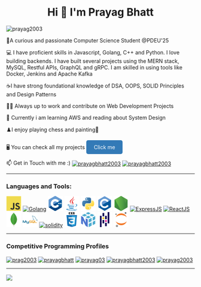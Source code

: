 <h1 align="center">Hi 👋 I'm Prayag Bhatt </h1>
<link href="https://cdnjs.cloudflare.com/ajax/libs/twitter-bootstrap/3.3.7/css/bootstrap.min.css" rel="stylesheet"/>
<link href="https://maxcdn.bootstrapcdn.com/font-awesome/4.7.0/css/font-awesome.min.css" rel="stylesheet"/>
<link rel="stylesheet" href="https://cdn.jsdelivr.net/gh/devicons/devicon@v2.15.1/devicon.min.css">          
<link rel="stylesheet" href="https://cdnjs.cloudflare.com/ajax/libs/font-awesome/6.0.0-beta2/css/all.min.css" integrity="sha512-rDV59PcbnGnLVh7fuX9rtTzkFCxT06lQkxDG7HrT8Pl+nd/aewog0m0zLk7pXf+TgDxklZQHRSKavTrwuZt2yQ==" crossorigin="anonymous" referrerpolicy="no-referrer" />

<p align="left"> <img src="https://komarev.com/ghpvc/?username=prayag2003&label=Profile%20views&color=0e75b6&style=flat" alt="prayag2003" /> </p>

🎯A curious and passionate Computer Science Student @PDEU'25

💻 I have proficient skills in Javascript, Golang, C++ and Python. I love building backends. I have built several projects using the MERN stack, MySQL, Restful APIs, GraphQL and gRPC. I am skilled in using tools like Docker, Jenkins and Apache Kafka

☕I have strong foundational knowledge of DSA, OOPS, SOLID Principles and Design Patterns

🧑‍💻 Always up to work and contribute on Web Development Projects

🚀 Currently i am learning AWS and reading about System Design

♟️I enjoy playing chess and painting🎨

🖥️ You can check all my projects <a href="https://github.com/Prayag2003?tab=repositories" style="display:inline-block;padding:10px 20px;background-color:#337ab7;color:#ffffff;text-decoration:none;border-radius:5px;">Click me</a>

📫 Get in Touch with me :)   <a href="https://linkedin.com/in/prayagbhatt2003" target="blank">
<img align="center" src="https://cdn.jsdelivr.net/gh/devicons/devicon/icons/linkedin/linkedin-original.svg" alt="prayagbhatt2003" height="26" width="26" /></a>
<a href="https://twitter.com/prayagbhatt2003" target="blank"><img align="center" src="https://cdn.jsdelivr.net/gh/devicons/devicon/icons/twitter/twitter-original.svg" alt="prayagbhatt2003" height="26" width="26"/></a>

<hr>

<h3 align="left">Languages and Tools:</h3>
<p align="left">
 

 <a href="https://developer.mozilla.org/en-US/docs/Web/JavaScript" target="_blank" rel="noreferrer"> <img src="https://raw.githubusercontent.com/devicons/devicon/master/icons/javascript/javascript-original.svg" alt="javascript" width="40" height="40"/></a>
 <a href="https://go.dev/" target="_blank" rel="noreferrer"> <img src="https://cdn.jsdelivr.net/gh/devicons/devicon/icons/go/go-original.svg"  alt="Golang" width="40" height="40" /></a>
 <a href="https://www.w3schools.com/cpp/" target="_blank" rel="noreferrer"> <img src="https://raw.githubusercontent.com/devicons/devicon/master/icons/cplusplus/cplusplus-original.svg" alt="cplusplus" width="40" height="40"/></a>
 <a href="https://www.java.com" target="_blank" rel="noreferrer"> <img src="https://raw.githubusercontent.com/devicons/devicon/master/icons/java/java-original.svg" alt="java" width="40" height="40"/></a> 
<a href="https://www.python.org" target="_blank" rel="noreferrer"> <img src="https://raw.githubusercontent.com/devicons/devicon/master/icons/python/python-original.svg" alt="python" width="40" height="40"/></a> 
 <a href="https://www.cprogramming.com/" target="_blank" rel="noreferrer"> <img src="https://raw.githubusercontent.com/devicons/devicon/master/icons/c/c-original.svg" alt="c" width="40" height="40"/></a> 
 <a href="https://nodejs.org/en" target="_blank" rel="noreferrer"> <img src= "https://raw.githubusercontent.com/devicons/devicon/master/icons/nodejs/nodejs-original.svg" alt="NodeJS" width="40" height="40"/></a> 
 <a href="https://expressjs.com/" target="_blank" rel="noreferrer"> <img src= "https://icongr.am/devicon/express-original.svg?size=128&color=currentColor" alt="ExpressJS" width="40" height="40"/></a> 
 <a href="https://expressjs.com/" target="_blank" rel="noreferrer"> 
 <img src="https://cdn.jsdelivr.net/gh/devicons/devicon/icons/react/react-original-wordmark.svg" alt="ReactJS" width="40" height="40" /></a> 
<a href="https://www.mongodb.com/" target="_blank" rel="noreferrer"> <img src= "https://raw.githubusercontent.com/devicons/devicon/master/icons/mongodb/mongodb-original.svg" alt="MongoDB" width="40" height="40"/></a>
<a href="https://www.mysql.com/" target="_blank" rel="noreferrer"> <img src="https://raw.githubusercontent.com/devicons/devicon/master/icons/mysql/mysql-original-wordmark.svg" alt="mysql" width="40" height="40"/></a>
<a href="https://soliditylang.org/" target="_blank" rel="noreferrer"> <img src= "https://github.com/ethereum/solidity-underhanded-contest/blob/master/favicon.ico" alt="solidity" width="40" height="40"/></a> 
<a href="https://www.w3schools.com/css/" target="_blank" rel="noreferrer"> <img src="https://raw.githubusercontent.com/devicons/devicon/master/icons/css3/css3-original-wordmark.svg" alt="css3" width="40" height="40"/></a> 
<a href="https://numpy.org/" target="_blank" rel="noreferrer"> <img src= "https://github.com/devicons/devicon/blob/master/icons/numpy/numpy-original.svg" alt=" numpy" width="40" height="40"/></a> 
<a href="https://pandas.pydata.org/" target="_blank" rel="noreferrer"> <img src= "https://github.com/devicons/devicon/blob/master/icons/pandas/pandas-original.svg" alt=" pandas" width="40" height="40"/></a> 
<a href="https://jupyter.org/" target="_blank" rel="noreferrer"> <img src= "https://github.com/devicons/devicon/blob/master/icons/jupyter/jupyter-original.svg" alt=" jupyter" width="40" height="40"/></a> 
 <hr>
 
 <h3 align="left">Competitive Programming Profiles</h3>
<p align="left">

<a href="https://codeforces.com/profile/prag2003" target="blank"><img align="center" src="https://raw.githubusercontent.com/rahuldkjain/github-profile-readme-generator/master/src/images/icons/Social/codeforces.svg" alt="prag2003" height="30" width="40" /></a>
<a href="https://leetcode.com/Prayag2003/" target="blank"><img align="center" src="https://raw.githubusercontent.com/rahuldkjain/github-profile-readme-generator/master/src/images/icons/Social/leet-code.svg" alt="prayagbhatt" height="30" width="40" /></a>
<a href="https://www.codechef.com/users/prayag03" target="blank"><img align="center" src="https://cdn.jsdelivr.net/npm/simple-icons@3.1.0/icons/codechef.svg" alt="prayag03" height="30" width="40" /></a>
<a href="https://www.hackerrank.com/prayagbhatt2003" target="blank"><img align="center" src="https://raw.githubusercontent.com/rahuldkjain/github-profile-readme-generator/master/src/images/icons/Social/hackerrank.svg" alt="prayagbhatt2003" height="30" width="40" /></a>
<a href="https://auth.geeksforgeeks.org/user/prayag2003" target="blank"><img align="center" src="https://raw.githubusercontent.com/rahuldkjain/github-profile-readme-generator/master/src/images/icons/Social/geeks-for-geeks.svg" alt="prayag2003" height="30" width="40" /></a>
</p>
<hr>
<p><img align="center" src="https://streak-stats.demolab.com?user=prayag2003&theme=dark" /></p>
